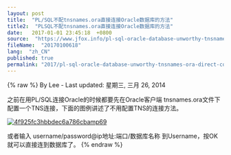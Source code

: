 ```yaml
---
layout: post
title:  "PL/SQL不配tnsnames.ora直接连接Oracle数据库的方法"
title2:  "PLSQL不配tnsnames.ora直接连接Oracle数据库的方法"
date:   2017-01-01 23:45:18  +0800
source:  "https://www.jfox.info/pl-sql-oracle-database-unworthy-tnsnames-ora-direct-connection-method.html"
fileName:  "20170100618"
lang:  "zh_CN"
published: true
permalink: "2017/pl-sql-oracle-database-unworthy-tnsnames-ora-direct-connection-method.html"
---
```

{% raw %}
By Lee - Last updated: 星期三, 三月 26, 2014

之前在用PL/SQL连接Oracle的时候都要先在Oracle客户端 tnsnames.ora文件下配置一个TNS连接，下面的图例讲述了不用配置TNS的连接方法。

[![4f925fc3hbbdec6a786cbamp69](http://www.jfox.info/wp-content/uploads/2014/03/4f925fc3hbbdec6a786cbamp690)](https://www.jfox.info/go.php?url=http://www.jfox.info/wp-content/uploads/2014/03/4f925fc3hbbdec6a786cbamp690)

或者输入 username/password@ip地址:端口/数据库名称 到Username，按OK就可以直接连到数据库了。
{% endraw %}
